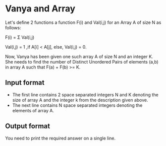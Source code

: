 # Vanya and Array

Let's define 2 functions a function F(i) and Val(i,j) for an Array A of size N as follows:

F(i) = Σ Val(i,j)

Val(i,j) = 1 ,if A[i] < A[j], else, Val(i,j) = 0.

Now, Vanya has been given one such array A of size N and an integer K. She needs to find the number of Distinct Unordered Pairs of elements (a,b) in array A such that F(a) + F(b) >= K.

## Input format

- The first line contains 2 space separated integers N and K denoting the size of array A and the integer k from the description given above.
- The next line contains N space separated integers denoting the elements of array A.

## Output format

You need to print the required answer on a single line.
